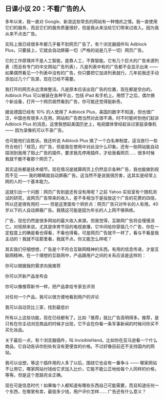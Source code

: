 ## 日课小议 20：不看广告的人

多年以来，我一直对 Google、新浪这些常去的网站有一种愧疚之情。我一直使用它们的服务，而且它们的服务质量很好，但是我从来没给它们带来过收入。因为我从来不点击广告。

实际上我已经很多年都几乎看不到网页广告了。有个浏览器插件叫 Adblock Plus，只要装上，它就会自动屏蔽一切（严格的说是几乎一切）网页广告。

它的工作原理并不是人工智能，是靠人工，不靠智能。它有几个巨大的广告来源列表（而且有专门的中文网站广告列表），凡是列表中有的广告都不会显示出来 —— 如果偶然看见一个列表中没有的广告，你只要把它加进列表就行。几年前我还手动添加过几个广告源，现在已经不需要。

我打开的网页永远清爽整洁。凡是原本应该出现广告的位置，现在都是空白的。Adblock Plus 可以被装在各种平台，包括 iPad 和手机上。用惯了之后，偶尔换个新设备，打开一个网页居然看到广告，你可能还觉得挺新奇。

据说德国已经有 10% 的人使用了 Adblock Plus，美国的数字不知道，但也很广泛，中国也有很多人在用。网站和广告商当然对此很不满，时不时能听到他们起诉 Adblock Plus 的消息。这使我想起美国历史上，电视媒体曾经起诉过家庭录像机 —— 因为录像机可以不录广告。

也可能他们会胜诉。我还听说 Adblock Plus 搞了一个白名单制度，适当放行一些符合他们「规范」的广告，但是我在使用中对此没什么印象。还有一些网站能自动探测到我用了阻止广告的插件，要求我先停用插件，才给我看网页…… 很多时候我就干脆不看那个网页了。

其实这些都是技术细节。现在情况是就算网页上仍然显示各种广告，我也能做到视而不见 —— 我的眼睛就自动屏蔽广告。这当然不是说我很厉害，这其实是经常上网的人的一个基本能力。

这就引出一个问题：网页广告到底还有没有用呢？之前 Yahoo 实验室有个随机测试的研究，说网页广告带来的收入，差不多相当于是投放这个广告的花费的四倍，所以还是很有用的 —— 但是这里面有个转折点：网页广告只对年长的人有用。40 岁以下的人自动屏蔽广告。我猜这可能是因为年长的人上网不够熟练。

广告，现在仍然是很多网站的最大收入来源。但我觉得，互联网广告将会慢慢消亡。对视频来说，尤其是体育节目的电视直播，它中间给你穿插几个广告，你在一定程度上的确是看也得看，不看也得看。可是网页广告就不一样了，看与不看是我主动的！我就不往那里看，我就不点，你又能怎么样呢？

其实我们仔细想想，广告是个不符合互联网精神的东西。有用的信息传递，才是互联网精神。在一个理想的互联网中，产品跟用户之间的关系应该是这样的：

你可以根据我的需求向我推荐

你可以开新产品发布会

你可以像推荐新书一样，把产品拿给专家去评测

对任何一个产品，我可以很方便地看到用户的评论

我可以自动货比三家，找到最低价

所有以上这些功能，现在已经都有了。比如「推荐」就比广告高明得多。推荐，是只有在你主动浏览商品的时候才出现，它不会在你看一条军事新闻的时候问你买不买化妆品。

关于最后一点，有个浏览器插件，叫 InvisibleHand。比如你在亚马逊看一个什么商品，它自动告诉你别处有没有更便宜的价格。不过好像目前还不支持国内的网站。

我可以设想，等这个插件用的人多了以后，围绕它也会有一番争斗 —— 哪家网站不让用它，哪家网站付钱给它求加入比价，它能不能公正地给每个人同样的价格，等等。但是这个思路完全正确。

现在可是信息时代！如果每个人都知道有哪些东西自己可能需要，而且知道任何一个东西，在哪里有卖，最低多少钱，用户评价怎样…… 广告还有什么意义？
